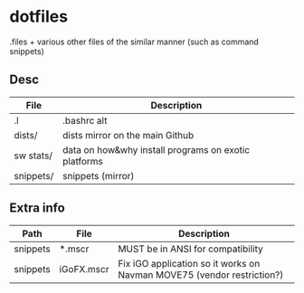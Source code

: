 # dotfiles
.files + various other files of the similar manner (such as command snippets)

## Desc
File | Description
-- | --
.l | .bashrc alt
dists/ | dists mirror on the main Github
sw stats/ | data on how&why install programs on exotic platforms
snippets/ | snippets (mirror)

## Extra info

Path | File | Description
-- | -- | --
snippets | *.mscr | MUST be in ANSI for compatibility
snippets | iGoFX.mscr | Fix iGO application so it works on Navman MOVE75 (vendor restriction?)
